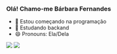 ### Olá! Chamo-me Bárbara Fernandes 

- 🌱 Estou começando na programação
- 👯 Estudando backand 
- 😄 Pronouns: Ela/Dela



<a href = "mailto:barbara28fs@gmail.com"><img src="https://img.shields.io/badge/-Gmail-%23333?style=for-the-badge&logo=gmail&logoColor=white" target="_blank"></a>
<a href="https://www.linkedin.com/in/bárbarafersou/" target="_blank"><img src="https://img.shields.io/badge/-LinkedIn-%230077B5?style=for-the-badge&logo=linkedin&logoColor=white" target="_blank"></a> 

